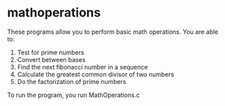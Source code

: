 # mathoperations

These programs allow you to perform basic math operations. You are able to:

1. Test for prime numbers
2. Convert between bases
3. Find the next fibonacci number in a sequence
4. Calculate the greatest common divisor of two numbers
5. Do the factorization of prime numbers
 
To run the program, you run MathOperations.c 
